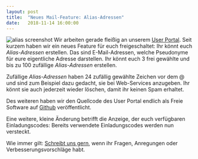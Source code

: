 ```yaml
---
layout: post
title:  "Neues Mail-Feature: Alias-Adressen"
date:   2018-11-14 16:00:00
---
```


![alias screenshot](/assets/img/alias.png)
Wir arbeiten gerade fleißig an unserem [User Portal](https://users.systemli.org/).
Seit kurzem haben wir ein neues Feature für euch freigeschaltet: Ihr könnt euch _Alias-Adressen_ erstellen.
Das sind E-Mail-Adressen, welche Pseudonyme für eure eigentliche Adresse darstellen.
Ihr könnt euch 3 frei gewählte und bis zu 100 zufällige _Alias-Adressen_ erstellen.

Zufällige _Alias-Adressen_ haben 24 zufällig gewählte Zeichen vor dem @ und sind zum Beispiel dazu gedacht, sie bei Web-Services anzugeben.
Ihr könnt sie auch jederzeit wieder löschen, damit ihr keinen Spam erhaltet.

Des weiteren haben wir den Quellcode des User Portal endlich als Freie Software auf [Github](https://github.com/systemli/user-management/) veröffentlicht.

Eine weitere, kleine Änderung betrifft die Anzeige, der euch verfügbaren Einladungscodes: Bereits verwendete Einladungscodes werden nun versteckt.

Wie immer gilt: [Schreibt uns gern](/kontakt.html), wenn ihr Fragen, Anregungen oder Verbesserungsvorschläge habt.
